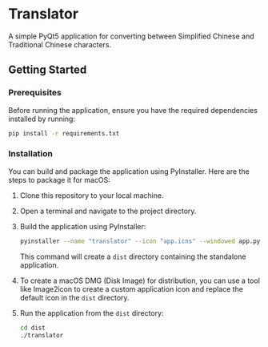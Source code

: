 # Translator

A simple PyQt5 application for converting between Simplified Chinese and Traditional Chinese characters.

## Getting Started

### Prerequisites

Before running the application, ensure you have the required dependencies installed by running:

```bash
pip install -r requirements.txt
```

### Installation

You can build and package the application using PyInstaller. Here are the steps to package it for macOS:

1. Clone this repository to your local machine.
2. Open a terminal and navigate to the project directory.
3. Build the application using PyInstaller:

   ```bash
   pyinstaller --name "translator" --icon "app.icns" --windowed app.py
   ```

   This command will create a `dist` directory containing the standalone application.

4. To create a macOS DMG (Disk Image) for distribution, you can use a tool like Image2icon to create a custom application icon and replace the default icon in the `dist` directory.

5. Run the application from the `dist` directory:

   ```bash
   cd dist
   ./translator
   ```
